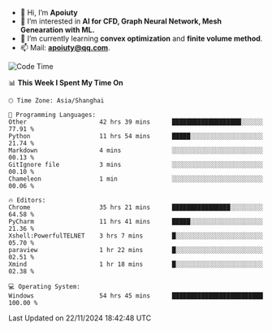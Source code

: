 - 👋 Hi, I’m **Apoiuty**
- 👀 I’m interested in **AI for CFD, Graph Neural Network, Mesh Genearation with ML.**
- 🌱 I’m currently learning **convex optimization** and **finite volume method**.
- 📫 Mail: **apoiuty@qq.com**.


<!--START_SECTION:waka-->
![Code Time](http://img.shields.io/badge/Code%20Time-1%2C454%20hrs%207%20mins-blue)

📊 **This Week I Spent My Time On** 

```text
🕑︎ Time Zone: Asia/Shanghai

💬 Programming Languages: 
Other                    42 hrs 39 mins      ███████████████████░░░░░░   77.91 % 
Python                   11 hrs 54 mins      █████░░░░░░░░░░░░░░░░░░░░   21.74 % 
Markdown                 4 mins              ░░░░░░░░░░░░░░░░░░░░░░░░░   00.13 % 
GitIgnore file           3 mins              ░░░░░░░░░░░░░░░░░░░░░░░░░   00.10 % 
Chameleon                1 min               ░░░░░░░░░░░░░░░░░░░░░░░░░   00.06 % 

🔥 Editors: 
Chrome                   35 hrs 21 mins      ████████████████░░░░░░░░░   64.58 % 
PyCharm                  11 hrs 41 mins      █████░░░░░░░░░░░░░░░░░░░░   21.36 % 
Xshell:PowerfulTELNET    3 hrs 7 mins        █░░░░░░░░░░░░░░░░░░░░░░░░   05.70 % 
paraview                 1 hr 22 mins        █░░░░░░░░░░░░░░░░░░░░░░░░   02.51 % 
Xmind                    1 hr 18 mins        █░░░░░░░░░░░░░░░░░░░░░░░░   02.38 % 

💻 Operating System: 
Windows                  54 hrs 45 mins      █████████████████████████   100.00 % 
```


 Last Updated on 22/11/2024 18:42:48 UTC
<!--END_SECTION:waka-->



<!---
Apoiuty/Apoiuty is a ✨ special ✨ repository because its `README.md` (this file) appears on your GitHub profile.
You can click the Preview link to take a look at your changes.
--->
